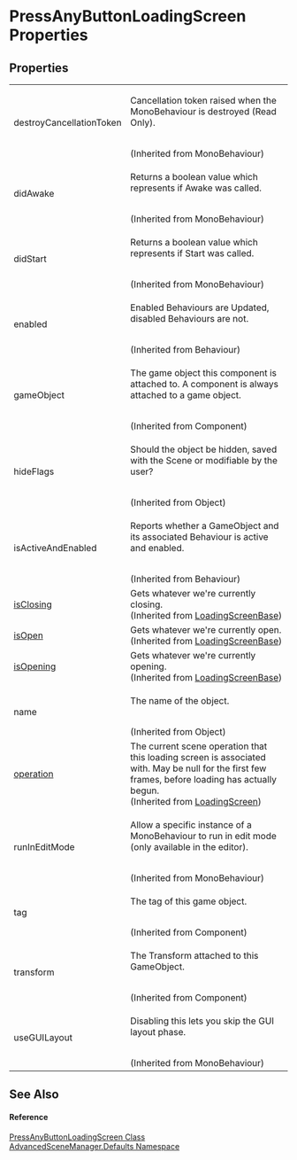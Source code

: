 # PressAnyButtonLoadingScreen Properties




## Properties
<table>
<tr>
<td>destroyCancellationToken</td>
<td><p>Cancellation token raised when the MonoBehaviour is destroyed (Read Only).</p><br />(Inherited from MonoBehaviour)</td></tr>
<tr>
<td>didAwake</td>
<td><p>Returns a boolean value which represents if Awake was called.</p><br />(Inherited from MonoBehaviour)</td></tr>
<tr>
<td>didStart</td>
<td><p>Returns a boolean value which represents if Start was called.</p><br />(Inherited from MonoBehaviour)</td></tr>
<tr>
<td>enabled</td>
<td><p>Enabled Behaviours are Updated, disabled Behaviours are not.</p><br />(Inherited from Behaviour)</td></tr>
<tr>
<td>gameObject</td>
<td><p>The game object this component is attached to. A component is always attached to a game object.</p><br />(Inherited from Component)</td></tr>
<tr>
<td>hideFlags</td>
<td><p>Should the object be hidden, saved with the Scene or modifiable by the user?</p><br />(Inherited from Object)</td></tr>
<tr>
<td>isActiveAndEnabled</td>
<td><p>Reports whether a GameObject and its associated Behaviour is active and enabled.</p><br />(Inherited from Behaviour)</td></tr>
<tr>
<td><a href="P_AdvancedSceneManager_Loading_LoadingScreenBase_isClosing.md">isClosing</a></td>
<td>Gets whatever we're currently closing.<br />(Inherited from <a href="T_AdvancedSceneManager_Loading_LoadingScreenBase.md">LoadingScreenBase</a>)</td></tr>
<tr>
<td><a href="P_AdvancedSceneManager_Loading_LoadingScreenBase_isOpen.md">isOpen</a></td>
<td>Gets whatever we're currently open.<br />(Inherited from <a href="T_AdvancedSceneManager_Loading_LoadingScreenBase.md">LoadingScreenBase</a>)</td></tr>
<tr>
<td><a href="P_AdvancedSceneManager_Loading_LoadingScreenBase_isOpening.md">isOpening</a></td>
<td>Gets whatever we're currently opening.<br />(Inherited from <a href="T_AdvancedSceneManager_Loading_LoadingScreenBase.md">LoadingScreenBase</a>)</td></tr>
<tr>
<td>name</td>
<td><p>The name of the object.</p><br />(Inherited from Object)</td></tr>
<tr>
<td><a href="P_AdvancedSceneManager_Loading_LoadingScreen_operation.md">operation</a></td>
<td>The current scene operation that this loading screen is associated with. May be null for the first few frames, before loading has actually begun.<br />(Inherited from <a href="T_AdvancedSceneManager_Loading_LoadingScreen.md">LoadingScreen</a>)</td></tr>
<tr>
<td>runInEditMode</td>
<td><p>Allow a specific instance of a MonoBehaviour to run in edit mode (only available in the editor).</p><br />(Inherited from MonoBehaviour)</td></tr>
<tr>
<td>tag</td>
<td><p>The tag of this game object.</p><br />(Inherited from Component)</td></tr>
<tr>
<td>transform</td>
<td><p>The Transform attached to this GameObject.</p><br />(Inherited from Component)</td></tr>
<tr>
<td>useGUILayout</td>
<td><p>Disabling this lets you skip the GUI layout phase.</p><br />(Inherited from MonoBehaviour)</td></tr>
</table>

## See Also


#### Reference
<a href="T_AdvancedSceneManager_Defaults_PressAnyButtonLoadingScreen.md">PressAnyButtonLoadingScreen Class</a>  
<a href="N_AdvancedSceneManager_Defaults.md">AdvancedSceneManager.Defaults Namespace</a>  
